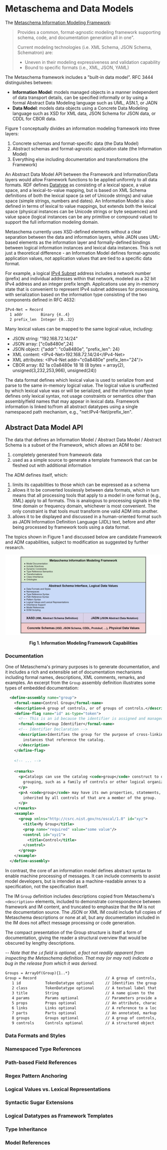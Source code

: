 # Metaschema and Data Models

The [Metaschema Information Modeling Framework](https://pages.nist.gov/metaschema/):

> Provides a common, format-agnostic modeling framework supporting schema, code,
> and documentation generation all in one".
>
> Current modeling technologies (i.e. XML Schema, JSON Schema, Schematron) are:
> * Uneven in their modeling expressiveness and validation capability
> * Bound to specific formats (i.e., XML, JSON, YAML)

The Metaschema framework includes a "built-in data model". RFC 3444 distinguishes between:
* **Information Model**: models managed objects in a manner independent of data transport details,
can be specified informally or by using a formal Abstract Data Modeling language such as UML, ASN.1, or JADN
* **Data Model**: models data objects using a Concrete Data Modeling language such as XSD for XML data,
JSON Schema for JSON data, or CDDL for CBOR data.

Figure 1 conceptually divides an information modeling framework into three layers:
1. Concrete schemas and format-specific data (the Data Model)
2. Abstract schemas and format-agnostic application state (the Information Model)
3. Everything else including documentation and transformations (the Framework)

An Abstract Data Model API between the Framework and Information/Data layers would
allow Framework functions to be applied uniformly to all data formats.  RDF defines
[Datatype](https://www.w3.org/TR/rdf12-concepts/#section-Datatypes) as consisting of
a lexical space, a value space, and a lexical-to-value mapping, but is based on XML Schema
definitions of both the lexical space (a set of Unicode strings) and value space (simple
strings, numbers and dates). An Information Model is also defined in terms of lexical
to value mappings, but extends both the lexical space (physical instances can be
Unicode strings or byte sequences) and value space (logical instances can be any primitive
or compound value) to support the full information modeling domain.

Metaschema currently uses XSD-defined elements without a clear separation between
the data and information layers, while JADN uses UML-based elements as the information
layer and formally-defined bindings between logical information instances
and lexical data instances. This is not just a theoretical difference - an
Information Model defines format-agnostic application values, not application values
that are tied to a specific data format.

For example, a logical [IPv4 Subnet](https://www.rfc-editor.org/rfc/rfc4632.html#section-3.1)
address includes a network number (prefix) and individual addresses within that network,
modeled as a 32 bit IPv4 address and an integer prefix length. Applications use any in-memory state
that is convenient to represent IPv4 subnet addresses for processing, with serialization based on
the information type consisting of the two components defined in RFC 4632:
```
IPv4-Net = Record
  1 addr        Binary {4..4}
  2 prefix_len  Integer {0..32}
```
Many lexical values can be mapped to the same logical value, including:
* JSON string: "192.168.72.14/24"
* JSON array: ["c0a8480e",24]
* JSON object: {"addr": "c0a8480e", "prefix_len": 24}
* XML content: \<IPv4-Net\>192.168.72.14/24\</IPv4-Net\>
* XML attributes: \<IPv4-Net addr="c0a8480e" prefix_len="24"/\>
* CBOR array: 82 1a c0a8480e 18 18 (8 bytes = array(2), unsigned(3,232,253,966), unsigned(24))

The data format defines which lexical value is used to serialize from and parse to the same in-memory
logical value. The logical value is unaffected by which lexical value was or will be serialized, and
the information type defines only lexical syntax, not usage constraints or semantics other than
assembly/field names that may appear in lexical data. Framework information is linked to/from all
abstract datatypes using a single namespaced path mechanism, e.g., "net:IPv4-Net/prefix_len".

## Abstract Data Model API

The data that defines an Information Model / Abstract Data Model / Abstract Schema is a subset
of the Framework, which allows an ADM to be:
1) completely generated from framework data
2) used as a simple source to generate a template framework that can be fleshed out with additional information

The ADM defines itself, which:
1) limits its capabilities to those which can be expressed as a schema
2) allows it to be converted losslessly between data formats, which in turn means that all processing tools
that apply to a model in one format (e.g., XML) apply to all formats. This is analogous to processing
signals in the time domain or frequency domain, whichever is most convenient. The only constraint is that
tools must transform one valid ADM into another.
3) allows it to be displayed and discussed in a human-oriented format such as JADN Information
Definition Language (JIDL) text, before and after being processed by framework tools using a data format.

The topics shown in Figure 1 and discussed below are candidate Framework and ADM capabilities,
subject to modification as suggested by further research. 

![Metaschema Framework Diagram](../../Images/metaschema-xasd.jpg)
**<div align="center">Fig 1. Information Modeling Framework Capabilities</div>**

### Documentation
One of Metaschema's primary purposes is to generate documentation, and it includes a rich and extensible
set of documentation mechanisms including formal names, descriptions, XML comments, remarks, and examples.
An excerpt from the `Group` assembly definition illustrates some types of embedded documentation:
```xml
  <define-assembly name="group">
    <formal-name>Control Group</formal-name>
    <description>A group of controls, or of groups of controls.</description>
    <define-flag name="id" as-type="token">
      <!-- This is an id because the identifier is assigned and managed externally by humans. -->
      <formal-name>Group Identifier</formal-name>
      <!-- Identifier Declaration -->
      <description>Identifies the group for the purpose of cross-linking within the defining instance or from other
        instances that reference the catalog.
      </description>
    </define-flag>

    <!-- ... -->

    <remarks>
      <p>Catalogs can use the catalog <code>group</code> construct to organize related controls into a single
        grouping, such as a family of controls or other logical organizational structure.
      </p>
      <p>A <code>group</code> may have its own properties, statements, parameters, and references, which are
        inherited by all controls of that are a member of the group.
      </p>
    </remarks>
    <example>
      <group xmlns="http://csrc.nist.gov/ns/oscal/1.0" id="xyz">
        <title>My Group</title>
        <prop name="required" value="some value"/>
        <control id="xyz1">
          <title>Control</title>
        </control>
      </group>
    </example>
  </define-assembly>
```
In contrast, the core of an information model defines abstract syntax to enable machine processing of messages.
It can include comments to assist model developers, but is intended as a machine-readable annex to a specification,
not the specification itself.

The IM `Group` definition includes descriptions copied from Metaschema's `<description>` elements, included to
demonstrate correspondence between framework and IM content, and truncated to emphasize that the IM is not the
documentation source.  The JSON or XML IM could include full copies of Metaschema descriptions
or none at all, but any documentation included in the IM does not affect message processing or code generation.

The compact presentation of the Group structure is itself a form of documentation, giving the reader a structural
overview that would be obscured by lengthy descriptions.

-- *Note that the `id` field is optional, a fact not readily apparent from inspecting the Metaschema definition.
That may (or may not) indicate a bug in the release from which it was derived.*
```
Groups = ArrayOf(Group){1..*}
Group = Record                               // A group of controls,
   1 id           TokenDatatype optional     // Identifies the group
   2 class        TokenDatatype optional     // A textual label that
   3 title        String                     // A name given to the 
   4 params       Params optional            // Parameters provide a
   5 props        Props optional             // An attribute, charac
   6 links        Links optional             // A reference to a loc
   7 parts        Parts optional             // An annotated, markup
   8 groups       Groups optional            // A group of controls,
   9 controls     Controls optional          // A structured object 
```

### Data Formats and Styles

### Namespaced Type References

### Path-based Field References

### Regex Pattern Anchoring

### Logical Values vs. Lexical Representations

### Syntactic Sugar Extensions

### Logical Datatypes as Framework Templates

### Type Inheritance

### Model References

